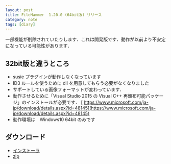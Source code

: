 ```yaml
---
layout: post
title: FileHammer  1.20.0 (64bit版) リリース
category: note
tags: [diary]
---
```


一部機能が削除されていたりします．これは開発版です．動作が以前より不安定になっている可能性があります．

## 32bit版と違うところ
- susie プラグインが動作しなくなっています
- ID3 ルールを使うために dll を用意してもらう必要がなくなりました
- サポートしている画像フォーマットが変わっています．
- 動作させるために「Visual Studio 2015 の Visual C++ 再頒布可能パッケージ」のインストールが必要です． [
https://www.microsoft.com/ja-jp/download/details.aspx?id=48145](https://www.microsoft.com/ja-jp/download/details.aspx?id=48145)
- 動作環境は　Windows10 64bit のみです

## ダウンロード

- [インストーラ](http://mebiusbox.sakura.ne.jp/bin/dl.php?dl=FileHammerSetup)
- [zip](http://mebiusbox.sakura.ne.jp/bin/dl.php?dl=FileHammer)
